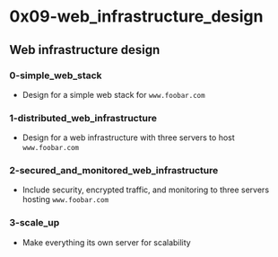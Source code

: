 # 0x09-web_infrastructure_design

## Web infrastructure design
### 0-simple_web_stack
* Design for a simple web stack for `www.foobar.com`

### 1-distributed_web_infrastructure
* Design for a web infrastructure with three servers to host `www.foobar.com`

### 2-secured_and_monitored_web_infrastructure
* Include security, encrypted traffic, and monitoring to three servers hosting `www.foobar.com`

### 3-scale_up
* Make everything its own server for scalability
